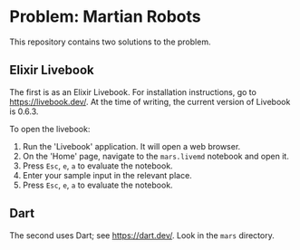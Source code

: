 # Problem: Martian Robots

This repository contains two solutions to the problem.

## Elixir Livebook

The first is as an Elixir Livebook. For installation instructions, go to <https://livebook.dev/>. At the time of
writing, the current version of Livebook is 0.6.3.

To open the livebook:

1. Run the 'Livebook' application. It will open a web browser.
2. On the 'Home' page, navigate to the `mars.livemd` notebook and open it.
3. Press `Esc`, `e`, `a` to evaluate the notebook.
4. Enter your sample input in the relevant place.
5. Press `Esc`, `e`, `a` to evaluate the notebook.

## Dart

The second uses Dart; see <https://dart.dev/>. Look in the `mars` directory.
